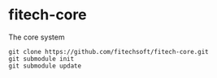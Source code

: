 # fitech-core
The core system

```
git clone https://github.com/fitechsoft/fitech-core.git
git submodule init
git submodule update
```
